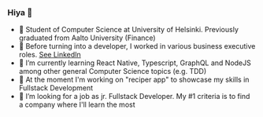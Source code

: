 ### Hiya 👋

- 🏫 Student of Computer Science at University of Helsinki. Previously graduated from Aalto University (Finance)
- 💬 Before turning into a developer, I worked in various business executive roles. [See LinkedIn](https://www.linkedin.com/in/alpopanula/)
- 🌱 I’m currently learning React Native, Typescript, GraphQL and NodeJS among other general Computer Science topics (e.g. TDD)
- 🔭 At the moment I'm working on "reciper app" to showcase my skills in Fullstack Development
- 🤔 I’m looking for a job as jr. Fullstack Developer. My #1 criteria is to find a company where I'll learn the most
